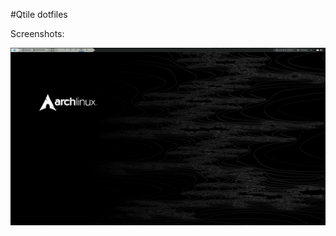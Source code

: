 #Qtile dotfiles

Screenshots:

<p align="center">
  <img src="/.github/qtile1.jpg?raw=true" alt="Screendhot 1"/>
</p>
